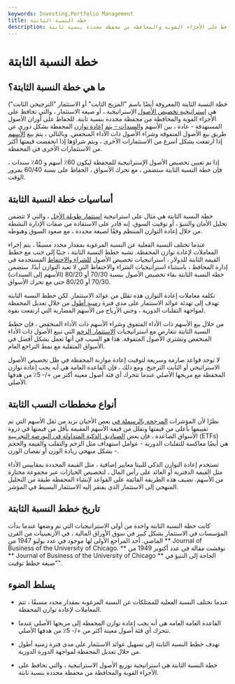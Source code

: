 ```yaml
---
keywords: Investing,Portfolio Management
title: خطة النسبة الثابتة
description: تُعرَّف خطة النسبة الثابتة على أنها استراتيجية توزيع الأصول الاستراتيجية ، والتي تحافظ على الأجزاء القوية والمحافظة من محفظة محددة بنسبة ثابتة.
---
```


# خطة النسبة الثابتة
## ما هي خطة النسبة الثابتة؟

خطة النسبة الثابتة (المعروفة أيضًا باسم "المزيج الثابت" أو الاستثمار "الترجيحي الثابت") هي [إستراتيجية تخصيص الأصول](/strategicassetallocation) الإستراتيجية ، أو صيغة الاستثمار ، والتي تحافظ على الأجزاء القوية والمحافظة من محفظة محددة بنسبة ثابتة. للحفاظ على أوزان الأصول المستهدفة - عادة ، بين الأسهم [والسندات - يتم](/bond) [إعادة توازن](/rebalancing) المحفظة بشكل دوري عن طريق بيع الأصول المتفوقة وشراء الأصول ذات الأداء المنخفض. وبالتالي ، يتم بيع [الأسهم](/stock) إذا ارتفعت بشكل أسرع من الاستثمارات الأخرى ، ويتم شراؤها إذا انخفضت قيمتها أكثر من الاستثمارات الأخرى في المحفظة.

إذا تم تعيين تخصيص الأصول الإستراتيجية للمحفظة ليكون 60٪ أسهم و 40٪ سندات ، فإن خطة النسبة الثابتة ستضمن ، مع تحرك الأسواق ، الحفاظ على نسبة 60/40 بمرور الوقت.

## أساسيات خطة النسبة الثابتة

خطة النسبة الثابتة هي مثال على استراتيجية [استثمار طويلة الأجل](/formula_investing) ، والتي لا تتضمن تحليل الأمان والتنبؤ ، أو توقيت السوق. إنه قادر على الاستفادة من صفات الإدارة النشطة من خلال إعادة التوازن المنتظم وفقًا لصيغة محددة ، مع صعود السوق وهبوطه.

عندما تختلف النسبة الفعلية عن النسبة المرغوبة بمقدار محدد مسبقًا ، يتم إجراء المعاملات لإعادة توازن المحفظة. تشبه خطط النسبة الثابتة ، جنبًا إلى جنب مع خطط القيمة الثابتة للدولار ، استراتيجيات تخصيص الأصول [للشراء والاحتفاظ](/buyandhold) المستخدمة في إدارة المحافظ ، باستثناء استراتيجيات الشراء والاحتفاظ التي لا تعيد التوازن أبدًا. ستضمن خطة النسبة الثابتة بقاء تخصيص الأصول بنسبة 70/30 أو 80/20 (الأسهم إلى السندات) 70/30 أو 80/20 حتى مع تحرك الأسواق.

تكلفة معاملات إعادة التوازن هذه تقلل من عوائد الاستثمار. لكن خطط النسبة الثابتة تهدف إلى تهدئة عوائد الاستثمار على مدى فترة [زمنية أطول](/timehorizon) من خلال تعديل المحفظة لمواجهة التقلبات الدورية ، وجني الأرباح من الأسهم المضاربة التي ارتفعت بقوة.

من خلال بيع الأسهم ذات الأداء المتفوق وشراء الأسهم ذات الأداء المنخفض ، فإن خطط النسبة الثابتة تتعارض مع استراتيجيات [الاستثمار الزخم](/momentum_investing) التي تبيع الأصول ذات الأداء المنخفض وتشتري الأصول المتفوقة. هذا هو السبب في أنها تعمل بشكل أفضل في الأسواق المتقلبة مع نمط التراجع العام.

لا توجد قواعد صارمة وسريعة لتوقيت إعادة موازنة المحفظة في ظل تخصيص الأصول الاستراتيجي أو الثابت الترجيح. ومع ذلك ، فإن القاعدة العامة هي أنه يجب إعادة توازن المحفظة مع مزيجها الأصلي عندما تتحرك أي فئة أصول معينة أكثر من +/- 5٪ من هدفها الأصلي.

## أنواع مخططات النسب الثابتة

نظرًا لأن المؤشرات [المرجحة بالرسملة في](/capitalizationweightedindex) بعض الأحيان تزيد من ثقل الأسهم التي تم تقييمها بأعلى من قيمتها وتقلل من قيمة الأسهم المقيمة بأقل من قيمتها في ذروة الأسواق الصاعدة ، فإن بعض [الصناديق الذكية المتداولة في البورصة التجريبية](/smart-beta-etf) (ETFs) هي أيضًا معاكسة للتقلبات الدورية - عوامل استهداف مثل الزخم والتقلب والقيمة والحجم - بشكل منهجي زيادة الوزن أو نقصان الوزن.

تستخدم إعادة التوازن الذكي للبيتا معايير إضافية ، مثل القيمة المحددة بمقاييس الأداء مثل القيمة الدفترية أو العائد على رأس المال ، لتخصيص الحيازات عبر مجموعة مختارة من الأسهم. تضيف هذه الطريقة القائمة على القواعد لإنشاء المحفظة طبقة من التحليل المنهجي إلى الاستثمار الذي يفتقر إليه الاستثمار البسيط في المؤشر.

## تاريخ خطط النسبة الثابتة

كانت خطة النسبة الثابتة واحدة من أولى الاستراتيجيات التي تم وضعها عندما بدأت المؤسسات في الاستثمار بشكل كبير في سوق الأوراق المالية ، في الأربعينيات من القرن الماضي. أحد المراجع الأولى لها موجود في عدد يوليو 1947 من ** Journal of Business of the University of Chicago. ** نوقشت مقالة في عدد أكتوبر 1949 من ** Journal of Business of the University of Chicago ** الحاجة إلى التنبؤ في "صيغة خطط توقيت".

## يسلط الضوء

- عندما تختلف النسبة الفعلية للممتلكات عن النسبة المرغوبة بمقدار محدد مسبقًا ، تتم المعاملات لإعادة توازن المحفظة.

- القاعدة العامة العامة هي أنه يجب إعادة توازن المحفظة إلى مزيجها الأصلي عندما تتحرك أي فئة أصول معينة أكثر من +/- 5٪ من هدفها الأصلي.

- تهدف خطط النسبة الثابتة إلى تسهيل عوائد الاستثمار على مدى فترة زمنية أطول من خلال تعديل المحفظة لمواجهة الدورة الدورية.

- خطة النسبة الثابتة هي استراتيجية توزيع الأصول الاستراتيجية ، والتي تحافظ على الأجزاء القوية والمحافظة من محفظة محددة بنسبة ثابتة.

